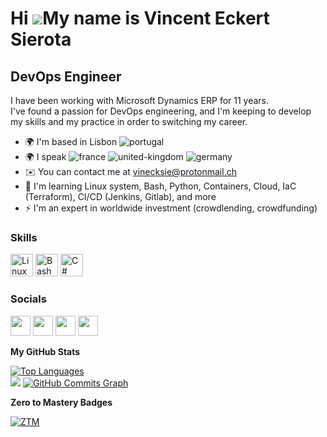 Hi ![](https://user-images.githubusercontent.com/18350557/176309783-0785949b-9127-417c-8b55-ab5a4333674e.gif)My name is Vincent Eckert Sierota
=======================================================================================================================================

DevOps Engineer
------------------------

I have been working with Microsoft Dynamics ERP for 11 years.</br>
I've found a passion for DevOps engineering, and I'm keeping to develop my skills and my practice in order to switching my career.

*   🌍  I'm based in Lisbon ![portugal](https://user-images.githubusercontent.com/94926406/208909825-41805536-1d84-4476-91ff-97be913f262b.png)
*   🌍  I speak ![france](https://user-images.githubusercontent.com/94926406/208912960-f05eb9b0-0a85-4f92-87f1-20a51b75b3ce.png)
 ![united-kingdom](https://user-images.githubusercontent.com/94926406/208912867-9aeefede-45b3-46d8-b7a5-848e90f21d95.png) ![germany](https://user-images.githubusercontent.com/94926406/208912905-2aa107f9-71f1-4002-aac0-9676001f94af.png)
*   ✉️  You can contact me at [vinecksie@protonmail.ch](mailto:vinecksie@protonmail.ch)
*   🧠 I'm learning Linux system, Bash, Python, Containers, Cloud, IaC (Terraform), CI/CD (Jenkins, Gitlab), and more
* ⚡  I'm an expert in worldwide investment (crowdlending, crowdfunding)

### Skills 
<p align="left">
 <a href="https://linuxmint.com/" target="_blank" rel="noreferrer"><img src="https://cdn-icons-png.flaticon.com/512/6124/6124995.png" width="36" height="36" alt="Linux" /></a>
<a href="https://tiswww.case.edu/php/chet/bash/bashtop.html" target="_blank" rel="noreferrer"><img src="https://bashlogo.com/img/symbol/svg/full_colored_dark.svg" width="36" height="36" alt="Bash" /></a>
<a href="https://docs.microsoft.com/en-us/dotnet/csharp/" target="_blank" rel="noreferrer"><img src="https://raw.githubusercontent.com/danielcranney/readme-generator/main/public/icons/skills/csharp-colored.svg" width="36" height="36" alt="C#" /></a>
</p>

### Socials
<p align="left">                                                  
<a href="https://www.github.com/vinecksie" target="_blank" rel="noreferrer"><img src="https://raw.githubusercontent.com/danielcranney/readme-generator/main/public/icons/socials/github.svg" width="32" height="32" /></a>                          
<a href="https://www.linkedin.com/in/vincent-eckert-sierota-926828bb/" target="_blank" rel="noreferrer"><img src="https://raw.githubusercontent.com/danielcranney/readme-generator/main/public/icons/socials/linkedin.svg" width="32" height="32" /></a>     
<a href="https://discord.com/users/VincentEckSie#8019" target="_blank" rel="noreferrer"><img src="https://raw.githubusercontent.com/danielcranney/readme-generator/main/public/icons/socials/discord.svg" width="32" height="32" /></a>  
<a href="http://www.medium.com/@vinsie" target="_blank" rel="noreferrer"><img src="https://raw.githubusercontent.com/danielcranney/readme-generator/main/public/icons/socials/medium.svg" width="32" height="32" /></a>
</p>
 
<b>My GitHub Stats</b>
<p align="left"> 
<a href="https://github.com/vinecksie" align="left"><img src="https://github-readme-stats.vercel.app/api/top-langs/?username=vinecksie&langs_count=10&title_color=0891b2&text_color=ffffff&icon_color=0891b2&bg_color=1c1917&hide_border=true&locale=en&custom_title=Top%20%Languages" alt="Top Languages" /></a>
</br>
<a href="http://www.github.com/vinecksie"><img src="https://github-readme-streak-stats.herokuapp.com/?user=vinecksie&stroke=ffffff&background=1c1917&ring=0891b2&fire=0891b2&currStreakNum=ffffff&currStreakLabel=0891b2&sideNums=ffffff&sideLabels=ffffff&dates=ffffff&hide_border=true" /></a>
<a href="http://www.github.com/vinecksie"><img src="https://github-readme-activity-graph.cyclic.app/graph?username=vinecksie&bg_color=1c1917&color=ffffff&line=0891b2&point=ffffff&area_color=1c1917&area=true&hide_border=true&custom_title=GitHub%20Commits%20Graph" alt="GitHub Commits Graph" /></a>
</p> 

<b>Zero to Mastery Badges</b>
<p align="left"> 
<a href="https://zerotomastery.io/" target="_blank" rel="noreferrer"><img src="https://user-images.githubusercontent.com/94926406/211117753-cf5d8ceb-8042-4ad4-8dbe-1649752f6947.png" alt="ZTM" /></a>
</p> 
